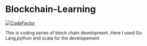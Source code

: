# Blockchain-Learning
[![CodeFactor](https://www.codefactor.io/repository/github/yasasmahima/blockchain-learning/badge)](https://www.codefactor.io/repository/github/yasasmahima/blockchain-learning)

This is coding series of block chain development .Here I used Go Lang,python and scala for the developement
